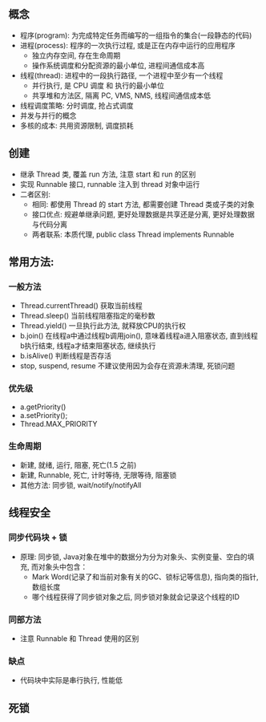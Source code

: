 ## 概念
- 程序(program): 为完成特定任务而编写的一组指令的集合(一段静态的代码)
- 进程(process): 程序的一次执行过程, 或是正在内存中运行的应用程序
  - 独立内存空间, 存在生命周期
  - 操作系统调度和分配资源的最小单位, 进程间通信成本高
- 线程(thread): 进程中的一段执行路径, 一个进程中至少有一个线程
  - 并行执行, 是 CPU 调度 和 执行的最小单位
  - 共享堆和方法区, 隔离 PC, VMS, NMS, 线程间通信成本低
- 线程调度策略: 分时调度, 抢占式调度
- 并发与并行的概念
- 多核的成本: 共用资源限制, 调度损耗

## 创建
- 继承 Thread 类, 覆盖 run 方法, 注意 start 和 run 的区别
- 实现 Runnable 接口, runnable 注入到 thread 对象中运行
- 二者区别: 
  - 相同: 都使用 Thread 的 start 方法, 都需要创建 Thread 类或子类的对象
  - 接口优点: 规避单继承问题, 更好处理数据是共享还是分离, 更好处理数据与代码分离
  - 两者联系: 本质代理, public class Thread implements Runnable
 
## 常用方法: 
### 一般方法
- Thread.currentThread() 获取当前线程
- Thread.sleep() 当前线程阻塞指定的毫秒数
- Thread.yield() 一旦执行此方法, 就释放CPU的执行权
- b.join() 在线程a中通过线程b调用join(), 意味着线程a进入阻塞状态, 直到线程b执行结束, 线程a才结束阻塞状态, 继续执行
- b.isAlive() 判断线程是否存活
- stop, suspend, resume 不建议使用因为会存在资源未清理, 死锁问题 
### 优先级
- a.getPriority()
- a.setPriority();
- Thread.MAX_PRIORITY
### 生命周期
- 新建, 就绪, 运行, 阻塞, 死亡(1.5 之前)
- 新建, Runnable, 死亡, 计时等待, 无限等待, 阻塞锁
- 其他方法: 同步锁, wait/notify/notifyAll

## 线程安全
### 同步代码块 + 锁
- 原理: 同步锁, Java对象在堆中的数据分为分为对象头、实例变量、空白的填充, 而对象头中包含：
  - Mark Word(记录了和当前对象有关的GC、锁标记等信息), 指向类的指针, 数组长度
  - 哪个线程获得了同步锁对象之后, 同步锁对象就会记录这个线程的ID
### 同部方法
- 注意 Runnable 和 Thread 使用的区别
### 缺点
- 代码块中实际是串行执行, 性能低

## 死锁
